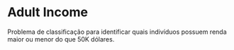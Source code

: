 # Adult Income
Problema de classificação para identificar quais indivíduos possuem renda maior ou menor do que 50K dólares.
